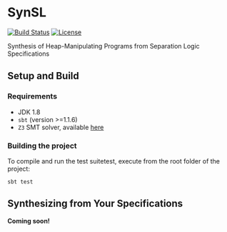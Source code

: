 # SynSL

[![Build Status](https://travis-ci.org/TyGuS/synsl.svg?branch=master)](https://travis-ci.org/TyGuS/synsl)
[![License](https://img.shields.io/badge/License-BSD%202--Clause-orange.svg)](https://raw.githubusercontent.com/TyGuS/synsl/master/LICENSE)

Synthesis of Heap-Manipulating Programs from Separation Logic Specifications

## Setup and Build

### Requirements 

* JDK 1.8
* `sbt` (version >=1.1.6)
* `Z3` SMT solver, available [here](https://github.com/Z3Prover/z3)

### Building the project

To compile and run the test suitetest, execute from the root folder of the project:

```
sbt test
```

## Synthesizing from Your Specifications

**Coming soon!**
